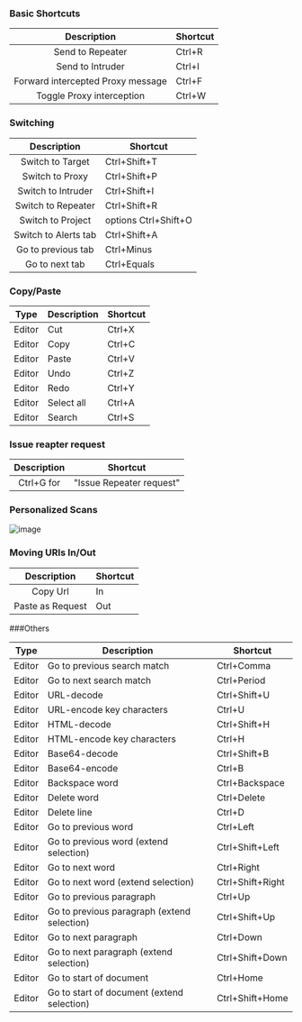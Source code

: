 ### Basic Shortcuts

| Description | Shortcut |
|:-:|---|
Send to Repeater	|Ctrl+R
Send to Intruder	|Ctrl+I
Forward intercepted Proxy message	|Ctrl+F
Toggle Proxy interception	|Ctrl+W

### Switching

| Description | Shortcut |
|:-:|---|
Switch to Target	|Ctrl+Shift+T
Switch to Proxy|	Ctrl+Shift+P
Switch to Intruder|	Ctrl+Shift+I
Switch to Repeater	|Ctrl+Shift+R
Switch to Project |options	Ctrl+Shift+O
Switch to Alerts tab	|Ctrl+Shift+A
Go to previous tab|	Ctrl+Minus
Go to next tab|	Ctrl+Equals

### Copy/Paste

|Type | Description | Shortcut |
|:-:|---|---|
Editor| Cut|Ctrl+X|
Editor| Copy|Ctrl+C|
Editor| Paste|Ctrl+V|
Editor| Undo|Ctrl+Z|
Editor| Redo|Ctrl+Y|
Editor| Select all|Ctrl+A|
Editor| Search|Ctrl+S|


### Issue reapter request

| Description | Shortcut |
|:-:|---|
Ctrl+G for  | "Issue Repeater request"


### Personalized Scans

![image](https://raw.githubusercontent.com/imran-parray/My-Notes/master/images/Personalized-scans.png)


### Moving URls In/Out

| Description | Shortcut |
|:-:|---|
Copy Url        |      In
Paste as Request   |    Out

###Others

| Type | Description | Shortcut |
|:-:|---|---|
Editor| Go to previous search match|Ctrl+Comma|
Editor| Go to next search match|Ctrl+Period|
Editor| URL-decode|Ctrl+Shift+U|
Editor| URL-encode key characters|Ctrl+U|
Editor| HTML-decode|Ctrl+Shift+H|
Editor| HTML-encode key characters|Ctrl+H|
Editor| Base64-decode|Ctrl+Shift+B|
Editor| Base64-encode|Ctrl+B|
Editor| Backspace word|Ctrl+Backspace|
Editor| Delete word|Ctrl+Delete|
Editor| Delete line|Ctrl+D|
Editor| Go to previous word|Ctrl+Left|
Editor| Go to previous word (extend selection)|Ctrl+Shift+Left|
Editor| Go to next word|Ctrl+Right|
Editor| Go to next word (extend selection)|Ctrl+Shift+Right|
Editor| Go to previous paragraph|Ctrl+Up|
Editor| Go to previous paragraph (extend selection)|Ctrl+Shift+Up|
Editor| Go to next paragraph|Ctrl+Down|
Editor| Go to next paragraph (extend selection)|Ctrl+Shift+Down|
Editor| Go to start of document|Ctrl+Home|
Editor| Go to start of document (extend selection)|Ctrl+Shift+Home|
